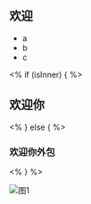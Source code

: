 ## 欢迎
 + a
 + b
 + c

<% if (isInner) { %>
<h2>欢迎你</h2>
<% } else { %>
<h3> 欢迎你外包 </h3>
<% } %>    

![图1](./static/1.png)